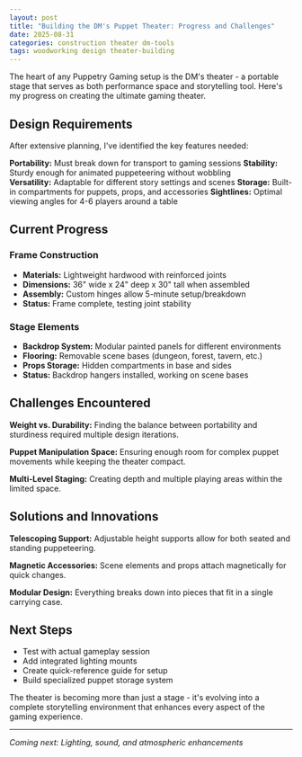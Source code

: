 ```yaml
---
layout: post
title: "Building the DM's Puppet Theater: Progress and Challenges"
date: 2025-08-31
categories: construction theater dm-tools
tags: woodworking design theater-building
---
```


The heart of any Puppetry Gaming setup is the DM's theater - a portable stage that serves as both performance space and storytelling tool. Here's my progress on creating the ultimate gaming theater.

## Design Requirements

After extensive planning, I've identified the key features needed:

**Portability:** Must break down for transport to gaming sessions
**Stability:** Sturdy enough for animated puppeteering without wobbling  
**Versatility:** Adaptable for different story settings and scenes
**Storage:** Built-in compartments for puppets, props, and accessories
**Sightlines:** Optimal viewing angles for 4-6 players around a table

## Current Progress

### Frame Construction
- **Materials:** Lightweight hardwood with reinforced joints
- **Dimensions:** 36" wide x 24" deep x 30" tall when assembled
- **Assembly:** Custom hinges allow 5-minute setup/breakdown
- **Status:** Frame complete, testing joint stability

### Stage Elements
- **Backdrop System:** Modular painted panels for different environments
- **Flooring:** Removable scene bases (dungeon, forest, tavern, etc.)
- **Props Storage:** Hidden compartments in base and sides
- **Status:** Backdrop hangers installed, working on scene bases

## Challenges Encountered

**Weight vs. Durability:** Finding the balance between portability and sturdiness required multiple design iterations.

**Puppet Manipulation Space:** Ensuring enough room for complex puppet movements while keeping the theater compact.

**Multi-Level Staging:** Creating depth and multiple playing areas within the limited space.

## Solutions and Innovations

**Telescoping Support:** Adjustable height supports allow for both seated and standing puppeteering.

**Magnetic Accessories:** Scene elements and props attach magnetically for quick changes.

**Modular Design:** Everything breaks down into pieces that fit in a single carrying case.

## Next Steps

- Test with actual gameplay session
- Add integrated lighting mounts
- Create quick-reference guide for setup
- Build specialized puppet storage system

The theater is becoming more than just a stage - it's evolving into a complete storytelling environment that enhances every aspect of the gaming experience.

---

*Coming next: Lighting, sound, and atmospheric enhancements*
